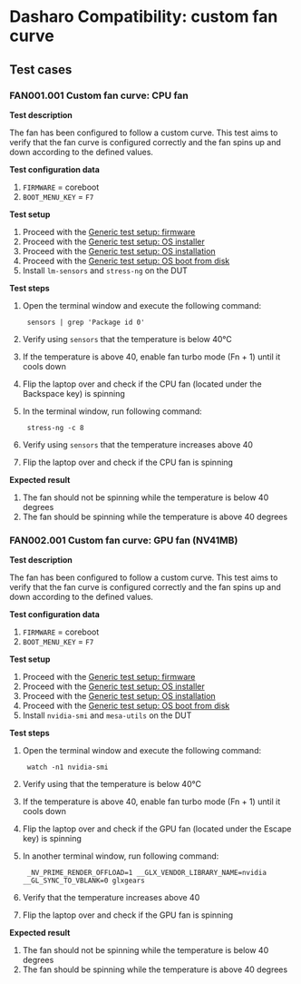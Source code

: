 # Dasharo Compatibility: custom fan curve

## Test cases

### FAN001.001 Custom fan curve: CPU fan

**Test description**

The fan has been configured to follow a custom curve. This test aims to verify
that the fan curve is configured correctly and the fan spins up and down
according to the defined values.

**Test configuration data**

1. `FIRMWARE` = coreboot
1. `BOOT_MENU_KEY` = `F7`

**Test setup**

1. Proceed with the
   [Generic test setup: firmware](../generic-test-setup/#firmware)
1. Proceed with the
   [Generic test setup: OS installer](../generic-test-setup/#os-installer)
1. Proceed with the
   [Generic test setup: OS installation](../generic-test-setup/#os-installation)
1. Proceed with the
   [Generic test setup: OS boot from disk](../generic-test-setup/#os-boot-from-disk)
1. Install `lm-sensors` and `stress-ng` on the DUT

**Test steps**

1. Open the terminal window and execute the following command:

        sensors | grep 'Package id 0'

1. Verify using `sensors` that the temperature is below 40°C
1. If the temperature is above 40, enable fan turbo mode (Fn + 1) until it cools
   down
1. Flip the laptop over and check if the CPU fan (located under the Backspace
   key) is spinning
1. In the terminal window, run following command:

        stress-ng -c 8

1. Verify using `sensors` that the temperature increases above 40
1. Flip the laptop over and check if the CPU fan is spinning

**Expected result**

1. The fan should not be spinning while the temperature is below 40 degrees
1. The fan should be spinning while the temperature is above 40 degrees

### FAN002.001 Custom fan curve: GPU fan (NV41MB)

**Test description**

The fan has been configured to follow a custom curve. This test aims to verify
that the fan curve is configured correctly and the fan spins up and down
according to the defined values.

**Test configuration data**

1. `FIRMWARE` = coreboot
1. `BOOT_MENU_KEY` = `F7`

**Test setup**

1. Proceed with the
   [Generic test setup: firmware](../generic-test-setup/#firmware)
1. Proceed with the
   [Generic test setup: OS installer](../generic-test-setup/#ps-installer)
1. Proceed with the
   [Generic test setup: OS installation](../generic-test-setup/#os-installation)
1. Proceed with the
   [Generic test setup: OS boot from disk](../generic-test-setup/#os-boot-from-disk)
1. Install `nvidia-smi` and `mesa-utils` on the DUT

**Test steps**

1. Open the terminal window and execute the following command:

        watch -n1 nvidia-smi

1. Verify using that the temperature is below 40°C
1. If the temperature is above 40, enable fan turbo mode (Fn + 1) until it cools
   down
1. Flip the laptop over and check if the GPU fan (located under the Escape
   key) is spinning
1. In another terminal window, run following command:

        _NV_PRIME_RENDER_OFFLOAD=1 __GLX_VENDOR_LIBRARY_NAME=nvidia __GL_SYNC_TO_VBLANK=0 glxgears

1. Verify that the temperature increases above 40
1. Flip the laptop over and check if the GPU fan is spinning

**Expected result**

1. The fan should not be spinning while the temperature is below 40 degrees
1. The fan should be spinning while the temperature is above 40 degrees
